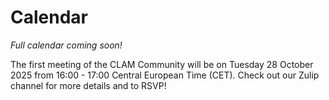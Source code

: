 # Calendar

_Full calendar coming soon!_

The first meeting of the CLAM Community will be on Tuesday 28 October 2025 from 16:00 - 17:00 Central European Time (CET). Check out our Zulip channel for more details and to RSVP!
